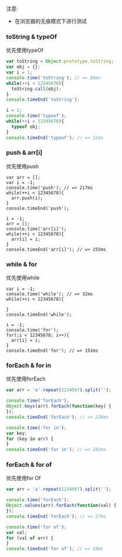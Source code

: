 注意:
- 在浏览器的无痕模式下进行测试

### toString & typeOf

优先使用typeOf

```javascript 1.5
var toString = Object.prototype.toString;
var obj = {};
var i = 1;
console.time('toString'); // => 86ms
while(++i < 12345678){
  toString.call(obj);
}
console.timeEnd('toString');

i = 1;
console.time('typeof');
while(++i < 12345678){
  typeof obj;
}
console.timeEnd('typeof'); // => 31ms
```

### push & arr[i]

<!-- TODO 第10行去掉后,速度会快很多,是为啥 -->
优先使用push

```
var arr = [];
var i = -1;
console.time('push'); // => 217ms
while(++i < 12345678){
  arr.push(i);
}
console.timeEnd('push');

i = -1;
arr = []; 
console.time('arr[i]');
while(++i < 12345678){
  arr[i] = i;
}
console.timeEnd('arr[i]'); // => 255ms
```

### while & for

优先使用while

```
var i = -1;
console.time('while'); // => 32ms
while(++i < 12345678){

}
console.timeEnd('while');

i = -1;
console.time('for');
for(;i < 12345678; i++){
  arr[i] = i;
}
console.timeEnd('for'); // => 151ms
```

### forEach & for in

优先使用forEach

```javascript
var arr = 'a'.repeat(1234567).split('');

console.time('forEach');
Object.keys(arr).forEach(function(key) {
});
console.timeEnd('forEach'); // => 226ms

console.time('for in');
var key;
for (key in arr) {
}
console.timeEnd('for in'); // => 242ms
```

### forEach & for of

优先使用for Of

```javascript
var arr = 'a'.repeat(1234567).split('');

console.time('forEach');
Object.values(arr).forEach(function(val) {
});
console.timeEnd('forEach'); // => 27ms

console.time('for of');
var val;
for (val of arr) {
}
console.timeEnd('for of'); // => 19ms
```